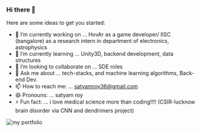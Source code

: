 ### Hi there 👋

<!--
**satyamroy001/satyamroy001** is a ✨ _special_ ✨ repository because its `README.md` (this file) appears on your GitHub profile. -->

Here are some ideas to get you started:

- 🔭 I’m currently working on ... HovAr as a game developer/ IISC (bangalore) as a research intern in department of electronics, astrophysics
- 🌱 I’m currently learning ...   Unity3D, backend development, data structures
- 👯 I’m looking to collaborate on ... SDE roles
- 💬 Ask me about ...                  tech-stacks, and machine learning algorithms, Back-end Dev.
- 📫 How to reach me: ... satyamroy36@gmail.com
- 😄 Pronouns: ... satyam roy 
- ⚡ Fun fact: ... i love medical science more than coding!!!! (CSIR-lucknow brain disorder via CNN and dendrimers project)

![my portfolio](https://friendly-gates-ff3d42.netlify.app/)

